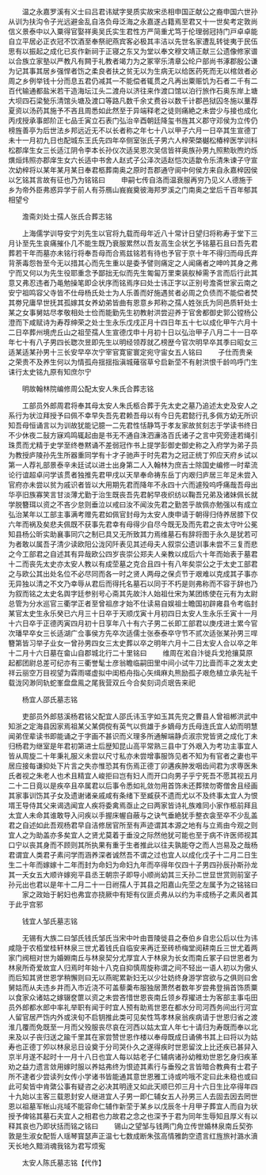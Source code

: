 <!-- { "loadSidebar": true } -->
　　温之永嘉罗溪有义士曰吕君讳斌字旻质实故宋丞相申国正献公之裔申国六世孙从训为扶沟令子光远避金乱自洛负母泛海之永嘉遂占籍焉至君又十一世矣考定敦尚信义景泰中以入粟得官娶祥奥吴氏实生君性方严简重尤笃于伦理弱冠持门戸卓卓能自立平居必正衣冠不饮酒至奉祭祀燕宾客必极其丰洁以先世名家遭乱转徙夷于民伍思有以振起之成化已亥作新祠于正寝之东又为堂以奉文穆文靖正献三公遗像修家谱以合族立家塾以严教凡有闗于礼教者竭力为之冢宰乐清章公纶户部尚书涿郡殷公谦为记其事其居乡强悍者饬之柔良者扶之贫无以为生病无以给医药死而无以棺敛者必周之乡例举钱十分而息五君仍减其一不能偿者辄贯之凡再出粟赈饥为石者二千有二百代输通都盐米若干造海坛江头二渡舟以济往来作渡口馆以泊行旅作石奥东岸上塘大坝四石梁甃乐清馆头塘及渡口等路凡数千余丈费谷以数千计郡邑狱囚冬施以藳荐夏资以汤药其施予不吝且周悉如此然至于异端释老之徒则痛絶之未尝少与接也成化丙戌授承事郎阶正七品壬寅立石表门弘治辛酉朝廷降玺书旌其义郡守邓侯为立传仍榜旌善亭为后世法乡邦远近无不以长者称之年七十八以甲子六月一日卒其生宣德丁未十一月初九日也配城东王氏先四年卒侧室张氏子男六人梓荣棨樾松椿梓医学训科松郡庠生女三长适江阴令李本长孙仪次适吴恩次吴信皆祥奥族孙男九照勲耿煦灼烁熼烜炜照亦郡庠生女六长适中书舍人赵式子公泽次适赵恺次适歙令乐清朱谏子守宣次幼梓将以某年某月某日奉君柩葬南奥之原时吾郡通守阆中何侯方来自永嘉梓因侯以乞铭其言故有征也乃为铭铭曰
　　申嗣七传自洛而温衰服再穷乃见义人德施于乡为帝外臣弗惑异学于前人有芬鴈山峩峩奠彼海邦罗溪之门南奥之堂后千百年郁其相望兮

　　澹斋刘处士孺人张氏合葬志铭

　　上海儒学训导安宁刘先生以官将九载而母年近八十常计日望归将称寿于堂下三月讣至先生哀痛摧仆几不能生既乃衰服累然以吾友高生企状乞予铭墓石且曰吾先君葬若干年而墓亦未铭行将奉吾母而合焉兹铭若有待也予官于京十年不得归而母氏弃背荼毒怨咎至今无以措其心而先生重以是委予譬则痛定之人闻痛者之呻吟其身之弗宁而又何以为先生役耶重念予鄙拙无似而先生匍匐万里束装舣棹需予言而后行此其意又弗忍违者乃黾勉操笔即企状序而铭焉序曰处士讳正字以正别号澹斋世家云南之安宁祖鸣容父寺皆不仕母杨氏处士为人乐善而好施遇贫者必周之负债而不能偿者焚其劵兄庸早世抚其孤嫁其女养幼弟皆曲有恩意乡邦称之孺人姓张氏为同邑质轩处士某之女事舅姑尽孝敬相处士俭而能勤先生初教射洪尝迎养于官舍都御史郭公镗杨公澄而下咸赋诗为寿荐绅荣之处士生永乐戊戌正月十四日年五十七以成化甲午六月十二日卒葬州境虎丘山之祖茔孺人生宣德戊申十月初十日以弘治甲子八月二十一日卒年七十有八子男四长聦次昱即先生以明经领荐就乙榜歴今官次明早卒其季曰昭女三适某适某孙男十三长安早卒次宁宰官寛宦寰定宛守宙女五人铭曰
　　子仕而贵亲之荣贵不及养生何以为情孤舟揺揺指滇城薙宿草兮启新茔不有射洪恨千龄呜呼门生诔行太史铭九原有知庶尔宁

　　明故翰林院编修周公配太安人朱氏合葬志铭

　　工部员外郎周君将奉其母太安人朱氏柩合葬于先太史之墓乃追述太史及安人之系行为状泣拜授予曰佩不幸早失吾先君赖吾母以有今日先君懿行孔多佩方幼无所识知吾母恒诵言以为训故犹能记臆一二先君性恬静笃于孝友家故贫刻志于学读书终日不少休夜二鼔方寐鸡鸣辄起由是书无不通自洙泗濓洛百氏诸子之言中究旁逹若绳引珠贯而尤精于史学至终巻黙诵不差弱冠作书上提学彭御史御史称之入府学为弟子员为教授庐陵孙先生所器重同学有十才子驰声于时先君为之冠正统丁夘应天府乡试以第一人荐礼部景泰辛未廷试以进士出身第二人入翰林为庶吉士除国史编修一时辈流论行谊超卓问学该贯者独推先君甲戌以天旱奉命祷东岳丁内艰归庐居三年足未尝入官府亦未尝以贫为戚识者皆以大用期先君而降年不永四十六而遽殁呜呼痛哉吾母出华亭旧族寡笑言甘淡薄尤勤于治生既丧吾先君躬早夜织纺以鞠吾兄弟及诸妹佩长就学脱簪珥以资之不吝少怠则垂泣以戒曰汝不闻汝先君之勤苦乎故佩亦勉强以有成立弘治某年以工部主事满考赠先君如佩官封母为太安人庚申请于朝得归侍养居膝下仅六年而祸及矣悲夫佩既不获事先君幸有母得少自尽今既无及而先君之丧太守叶公冕知县杨公昕实助襄事同穴之制已具又无所致其力焉维墓石有辞将图于永久是犹若可为者敢以属吾子清少读欧阳公泷冈阡表见其述母夫人叙崇公遗训事未尝不三复而悲之今工部君之自述其有异哉欧公四岁丧崇公郑夫人亲教以成后六十年而始表于墓君十二而丧先太史亦太安人教以有成茔墓之克合且四十有八年矣崇公之于太史工部君之与欧公其出处名位不必尽同而各一时之贤人两母之保贞节于艰难以克成其子事亦无异独以清之不文乃幸辱从君后而得托名墓石以同于不朽是则弗称而不容于辞也乃为叙而铭之太史名舆字廷参别号心斋其先故汴人始祖仕宋为某团练使在元有为太尉总管为分水巡官三衢学正者至曾祖彦才始不仕读易自娱祖士瞻国初辟雍县令考临封某官太史生永乐癸已六月三十日卒于天顺戊寅十月初四日太安人生永乐壬寅十一月十六日卒于正德丙寅四月初十日享年八十有六子男二长即工部君以庚戌进士累今官次璠早卒女三长适湖广佥事侯方先卒次适儒士张泰泰卒守节不贰次适张某孙男三哻簪第皆习举子业女一曾孙男四女三太史葬以卒之明年六月十二日太安人合以卒之年十二月十六日墓在畲山自郡城北行二十里铭曰
　　维周在淞自汴徙兵戈抢攘莫原起都团尉总差可纪亦有三衢誉髦士彦翁瞻临嗣田里中间小试牛刀比啬而丰之发太史祥云丽空万目视望为霖雨嗟虚拟中闺栢舟指心矢缉麻丸熊励孤子艰危植立承先祉千载泷冈渺同轨蛇峯盘盘鳯之尾我营双丘今合矣刻词贞珉告来祀

　　杨宜人邵氏墓志铭

　　吏部员外郎慈溪杨君铭父配宜人邵氏讳玉字如玉其先兖之曹县人曾祖郴洪武中知浙之定海县因家焉祖某父某倜傥有英气以赀雄于乡嫡母方氏母连氏宜人幼而明慧闻弟侄辈读书即能诵之于字画不甚识而义理多所通解端静贞淑宗党皆贤之成化丁未归杨君为继室是年君初第进士后歴知昆山高平常熟三县中丁外艰入为考功主事宜人皆从周旋二十年秉礼服义未尝以尺寸私亦未尝增事服饰见者不知为有官者之妻也平居应接每谦抑处下片言之失亦惟恐其有伤焉正德丁卯遘疾肿发咽齿间君为求専医朱氏者视之朱老人也术且精宜人峻拒曰岂有妇人而开口向男子乎宁死吾不愿其视五月二十二日竟以是疾卒且卒属君以后事令悉如礼敛勿用首饰未还葬殡勿寄僧舍且经画其家事训饬其子女及遗谢诸亲戚咸有条绪下至臧获不遗而尤以不及终事太宜人为恨壻王导侍其父来谒选闻宜人疾将委禽焉亟止之曰两家皆诗礼族难同小家作柩前拜且太宜人未命其谁敢导入问疾以手握床幄自蔽与之诀气垂絶犹手整衣衾至卒不少乱盖君之自述如此吾观杨君早自洁修居官所至有声迹谓其本源之地有与立焉由今观之则宜人之为助盖亦多矣宜人之贤尤莫着于垂没之际然他犹可能也至于病不许医师视其口宁以丧其身而不顾则其所执果有重于生者推此以往夫孰能夺之而人岂易及之哉杨君谓宜人类君子素问学而涵养深者诚然吾不谓之过也宜人以成化戊子十二月二日生生二十年而嫁嫁十二年而封为命妇为命妇九年而卒得年仅四十子男四孙辰孙斯孙龙其一夭女五大顺许嫁宛平县丞王朝宗子即导小顺尚幼其三夭孙二世显世赏则前室子孙元出也君以是年十二月二十一日祔孺人于其县之阳嘉山先茔之左属予为之铭铭曰
　　家之政始于躬妇也弗宜亦挠厥中有矩有仪匪贞弗从以约为丰成杨子之素风者其于此乎宫邪

　　钱宜人邹氏墓志铭

　　无锡有大族二曰邹氏钱氏邹氏当宋中叶由晋陵徙县之泰伯乡自忠公后以仕为讳咸隐于农栢堂桂轩林泉三世尤着钱氏自临安来再迁至砖桥梅堂阅耕南丘三世尤着两家门阀相对世为婚婣南丘与林泉契分尤厚宜人于林泉为长女而南丘冢子曰世恩者为林泉所奇爱故宜人归焉时年始十八克自抑慎周旋称谓之间不轻出一语人初以为傲乆而后知其贤世恩学稍懈则曰无以燕昵累新妇无以少壮妨终身游学宫欲与之俱则曰舍舅姑而从夫违乡井而入市近浇不可盖藜羮布服独居萧然者数年岁尝弗登捐首饰质粟以食家众诸姑之嫁辍奁篚以资之未尝吝惜世恩丧南丘领乡荐擢进士为客部主事屯田员外郎都水郎中率礼举职有闻于时宜人预有助焉世恩在都水分司河西务间出行河宜人留官居严饬内外或浃旬不启钥推此类可见矣性笃孝林泉翁疾病请于世恩归省之渡淮几覆而免既至一月而父殁服丧尽哀在河西以姑太宜人年七十请归为寿既而奉以北来及以子丧归送之踰千里其在家尝赞世恩作楼以奉母既成日诵佛书其上曰将以为姑寿也正德丁夘以林泉忌日设奠于分司哭仆久之遂得疾时世恩留汶上比还疾已甚舁入京半月遂不起时十一月十八日也宜人每以姑老子仁辅病诸孙幼稚劝世恩乞身归疾革劝之益力遗言敛用嫁时服以养姑弗终为恨迹其素行与垂殁之言皆暗合教典有士君子所不逮者少尝读列女传小学诸书皆能通其意世恩雅工诗或吟哦不定曰此未稳也或曰此可矣皆中肯綮公事有疑咨之必决其明逹又如此天顺巳夘三月十六日生比卒得年四十九始以主客三载恩封安人继进宜人子男一即仁辅女五人孙男三人去固去因去罔世恩以祖墓军帐山兆域不能容命仁辅作新茔于某乡以戊辰冬十月甲子葬宜人而自为状授予俾铭其墓石夫宜人之相君也力故君之念之也深予于君为同年生辱知且厚义有以释其哀也乃即状括而铭之铭曰
　　锡山之望邹与钱两门角立传世婚林泉南丘契弥敦是生淑女配哲人瑶琴寳瑟声正温七七数成断朱弦高情雅韵空遗言红旌旅衬潞水濆天长地久黯消魂我铭为君写烦寃

　　太安人陈氏墓志铭【代作】

